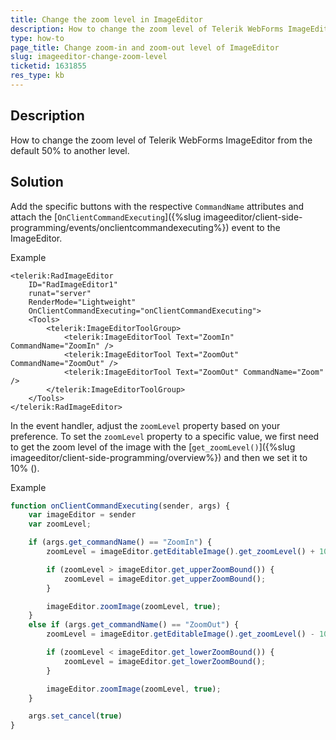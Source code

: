 ```yaml
---
title: Change the zoom level in ImageEditor
description: How to change the zoom level of Telerik WebForms ImageEditor from the default 50% to another level
type: how-to
page_title: Change zoom-in and zoom-out level of ImageEditor
slug: imageeditor-change-zoom-level
ticketid: 1631855
res_type: kb
---
```


## Description

How to change the zoom level of Telerik WebForms ImageEditor from the default 50% to another level.

## Solution

Add the specific buttons with the respective `CommandName` attributes and attach the [`OnClientCommandExecuting`]({%slug imageeditor/client-side-programming/events/onclientcommandexecuting%}) event to the ImageEditor. 

Example

````ASPX
<telerik:RadImageEditor
    ID="RadImageEditor1"
    runat="server"
    RenderMode="Lightweight"
    OnClientCommandExecuting="onClientCommandExecuting">
    <Tools>
        <telerik:ImageEditorToolGroup>
            <telerik:ImageEditorTool Text="ZoomIn" CommandName="ZoomIn" />
            <telerik:ImageEditorTool Text="ZoomOut" CommandName="ZoomOut" />
            <telerik:ImageEditorTool Text="ZoomOut" CommandName="Zoom" />
        </telerik:ImageEditorToolGroup>
    </Tools>
</telerik:RadImageEditor>
````

In the event handler, adjust the `zoomLevel` property based on your preference.
To set the `zoomLevel` property to a specific value, we first need to get the zoom level of the image with the [`get_zoomLevel()`]({%slug imageeditor/client-side-programming/overview%}) and then we set it to 10% ().

Example

````JavaScript
function onClientCommandExecuting(sender, args) {
    var imageEditor = sender
    var zoomLevel;

    if (args.get_commandName() == "ZoomIn") {
        zoomLevel = imageEditor.getEditableImage().get_zoomLevel() + 10

        if (zoomLevel > imageEditor.get_upperZoomBound()) {
            zoomLevel = imageEditor.get_upperZoomBound();
        }

        imageEditor.zoomImage(zoomLevel, true);
    }
    else if (args.get_commandName() == "ZoomOut") {
        zoomLevel = imageEditor.getEditableImage().get_zoomLevel() - 10

        if (zoomLevel < imageEditor.get_lowerZoomBound()) {
            zoomLevel = imageEditor.get_lowerZoomBound();
        }

        imageEditor.zoomImage(zoomLevel, true);
    }

    args.set_cancel(true)
}
````
 

   
